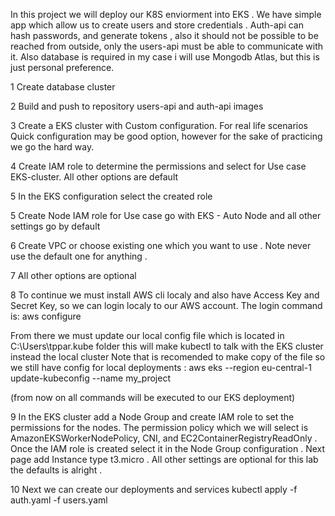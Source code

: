 In this project we will deploy our K8S enviorment into EKS . We have simple app which allow us to create users and store credentials . Auth-api can hash passwords,
and generate tokens , also it should not be possible to be reached from outside, only the users-api must be able to communicate with it. Also database is required 
in my case i will use Mongodb Atlas, but this is just personal preference.

1 Create database cluster

2 Build and push to repository users-api and auth-api images

3 Create a EKS cluster  with Custom configuration. For real life scenarios Quick configuration may be good option, however for the sake of practicing we go the hard way.

4 Create IAM role to determine the permissions and select for Use case  EKS-cluster. All other options are default 

5 In the EKS configuration select the created role

5 Create Node IAM role for Use case go with EKS - Auto Node and all other settings go by default 

6 Create VPC or choose existing one which you want to use . Note never use the default one for anything . 

7 All other options are optional 

8 To continue we must install AWS cli localy and also have Access Key and Secret Key, so we can login localy to our AWS account. The login command is:
aws configure

From there we must update our local config file which is located in C:\Users\tppar\.kube folder this will make kubectl to talk with the EKS cluster instead the local cluster 
Note that is recomended to make copy of the file so we still have config for local deployments :
aws eks --region eu-central-1 update-kubeconfig --name my_project

(from now on all commands will be executed to our EKS deployment)

9 In the EKS cluster add a Node Group and create IAM role to set the permissions for the nodes. The permission policy which we will select is AmazonEKSWorkerNodePolicy, CNI,
and EC2ContainerRegistryReadOnly . Once the IAM role is created select it in the Node Group configuration . Next page add Instance type t3.micro . All other settings are optional
for this lab the defaults is alright .

10 Next we can create  our deployments and services
kubectl apply -f auth.yaml -f users.yaml







